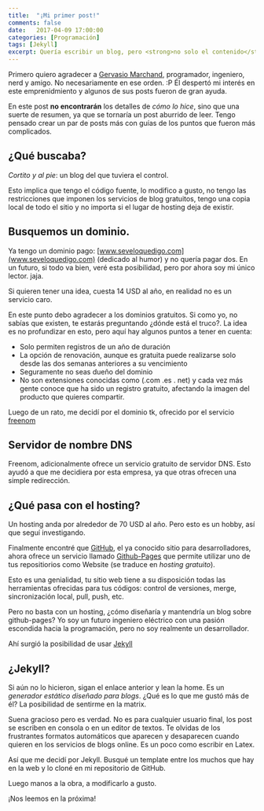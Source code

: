 ```yaml
---
title:  "¡Mi primer post!"
comments: false
date:   2017-04-09 17:00:00
categories: [Programación]
tags: [Jekyll]
excerpt: Quería escribir un blog, pero <strong>no solo el contenido</strong>. No quería caer en servicios que te dejan todo listo, son dueños de toda tu informaicón y pierdes todo si dejan de existir, pero quería que sea gratis. Aquí les cuento <strong>cómo lo hice</strong>.
---
```

Primero quiero agradecer a [Gervasio Marchand](https://g3rv4.com/), programador, ingeniero, nerd y amigo. No necesariamente en ese orden. :P Él despertó mi interés en este emprenidmiento y algunos de sus posts fueron de gran ayuda.

En este post __no encontrarán__ los detalles de _cómo lo hice_, sino que una suerte de resumen, ya que se tornaría un post aburrido de leer. Tengo pensado crear un par de posts más con guías de los puntos que fueron más complicados.

## ¿Qué buscaba?

_Cortito y al pie_: un blog del que tuviera el control.

Esto implica que tengo el código fuente, lo modifico a gusto, no tengo las restricciones que imponen los servicios de blog gratuitos, tengo una copia local de todo el sitio y no importa si el lugar de hosting deja de existir.

## Busquemos un dominio.

Ya tengo un dominio pago: [www.seveloquedigo.com](www.seveloquedigo.com) (dedicado al humor) y no quería pagar dos. En un futuro, si todo va bien, veré esta posibilidad, pero por ahora soy mi único lector. jaja.

Si quieren tener una idea, cuesta 14 USD al año, en realidad no es un servicio caro.

En este punto debo agradecer a los dominios gratuitos. Si como yo, no sabías que existen, te estarás preguntando ¿dónde está el truco?. La idea es no profundizar en esto, pero aquí hay algunos puntos a tener en cuenta:
* Solo permiten registros de un año de duración
* La opción de renovación, aunque es gratuita puede realizarse solo desde las dos semanas anteriores a su vencimiento
* Seguramente no seas dueño del dominio
* No son extensiones conocidas como (.com .es . net) y cada vez más gente conoce que ha sido un registro gratuito, afectando la imagen del producto que quieres compartir.

Luego de un rato, me decidí por el dominio tk, ofrecido por el servicio [freenom](http://www.freenom.com/es/freeandpaiddomains.html)

## Servidor de nombre DNS

Freenom, adicionalmente ofrece un servicio gratuito de servidor DNS. Esto ayudó a que me decidiera por esta empresa, ya que otras ofrecen una simple redirección.

## ¿Qué pasa con el hosting?

Un hosting anda por alrededor de 70 USD al año. Pero esto es un hobby, así que seguí investigando.

Finalmente encontré que [GitHub](https://github.com/), el ya conocido sitio para desarrolladores, ahora ofrece un servicio llamado [Github-Pages](https://pages.github.com/) que permite utilizar uno de tus repositiorios como Website (se traduce en _hosting gratuito_).

Esto es una genialidad, tu sitio web tiene a su disposición todas las herramientas ofrecidas para tus códigos: control de versiones, merge, sincronización local, pull, push, etc.

Pero no basta con un hosting, ¿cómo diseñaría y mantendría un blog sobre github-pages? Yo soy un futuro ingeniero eléctrico con una pasión escondida hacia la programación, pero no soy realmente un desarrollador.

Ahí surgió la posibilidad de usar [Jekyll](http://jekyllrb.com/)

## ¿Jekyll?

Si aún no lo hicieron, sigan el enlace anterior y lean la home. Es un _generador estático diseñado para blogs_. ¿Qué es lo que me gustó más de él? La posibilidad de sentirme en la matrix.

Suena gracioso pero es verdad. No es para cualquier usuario final, los post se escriben en consola o en un editor de textos. Te olvidas de los frustrantes formatos automáticos que aparecen y desaparecen cuando quieren en los servicios de blogs online. Es un poco como escribir en Latex.

Así que me decidí por Jekyll. Busqué un template entre los muchos que hay en la web y lo cloné en mi repositorio de GitHub.

Luego manos a la obra, a modificarlo a gusto.

¡Nos leemos en la próxima!
